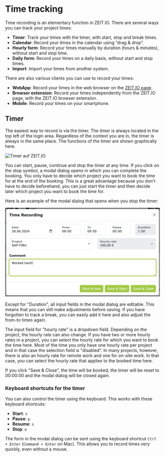 # Time tracking 

Time recording is an elementary function in ZEIT.IO. There are several ways you can track your project times:

- **Timer**: Track your times with the timer, with start, stop and break times.
- **Calendar**: Record your times in the calendar using “drag & drop”.
- **Hourly form**: Record your times manually by duration (hours & minutes), without start and stop time.
- **Daily form**: Record your times on a daily basis, without start and stop times.
- **Import**: Import your times from another system.

There are also various clients you can use to record your times:

- **WebApp**: Record your times in the web browser on the [ZEIT.IO page](https://zeit.io/en/).
- **Browser extension**: Record your times independently from the ZEIT.IO page, with the ZEIT.IO browser extension.
- **Mobile**: Record your times on your smartphone.

## Timer

The easiest way to record is via the timer.
The timer is always located in the top left of the login area.
Regardless of the context you are in, the timer is always in the same place.
The functions of the timer are shown graphically here.

![Timer auf ZEIT.IO](../img/timer-functions.png)

You can start, pause, continue and stop the timer at any time.
If you click on the stop symbol, a modal dialog opens in which you can complete the booking.
You only have to decide which project you want to book the time for at the end of the booking.
This is a great advantage because you don't have to decide beforehand, you can just start the timer and then decide 
later which project you want to book the time for.

Here is an example of the modal dialog that opens when you stop the timer:

![Timer-Modal](../img/context-freelance/timer-dialog-01-en.png)

Except for "Duration", all input fields in the modal dialog are editable.
This means that you can still make adjustments before saving.
If you have forgotten to track a break, you can easily add it here and also adjust the from-to times again.

The input field for "hourly rate" is a dropdown field.
Depending on the project, the hourly rate can also change.
If you have two or more hourly rates in a project, you can select the hourly rate for which you want to book the time here.
Most of the time you only have one hourly rate per project and in that case the selection field is "disabled".
In many projects, however, there is also an hourly rate for remote work and one for on-site work.
In that case, you can select the hourly rate that applies to the booked time here.

If you click "Save & Close", the time will be booked, the timer will be reset to 00:00:00 and the modal dialog will be closed again.

### Keyboard shortcuts for the timer

You can also control the timer using the keyboard. This works with these keyboard shortcuts:

- **Start**: `s`
- **Pause**: `p`
- **Resume**: `s`
- **Stop**: `e`

The form in the modal dialog can be sent using the keyboard shortcut `Ctrl + Enter` (`Command + Enter` on Mac).
This allows you to record times very quickly, even without a mouse.

